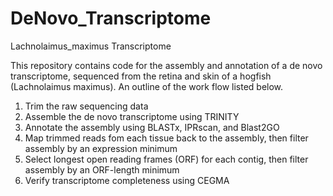 # DeNovo_Transcriptome
Lachnolaimus_maximus Transcriptome

This repository contains code for the assembly and annotation of a de novo transcriptome, sequenced from the retina and skin of a hogfish (Lachnolaimus maximus). An outline of the work flow listed below.

1. Trim the raw sequencing data
2. Assemble the de novo transcriptome using TRINITY
3. Annotate the assembly using BLASTx, IPRscan, and Blast2GO
4. Map trimmed reads fom each tissue back to the assembly, then filter assembly by an expression minimum
5. Select longest open reading frames (ORF) for each contig, then filter assembly by an ORF-length minimum
6. Verify transcriptome completeness using CEGMA

